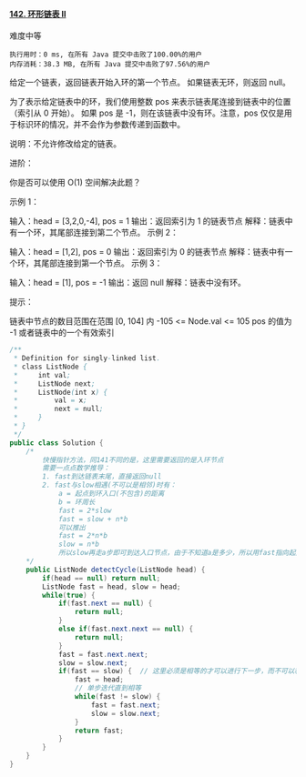

#### [142. 环形链表 II](https://leetcode-cn.com/problems/linked-list-cycle-ii/)

难度中等
```
执行用时：0 ms, 在所有 Java 提交中击败了100.00%的用户
内存消耗：38.3 MB, 在所有 Java 提交中击败了97.56%的用户
```

给定一个链表，返回链表开始入环的第一个节点。 如果链表无环，则返回 null。

为了表示给定链表中的环，我们使用整数 pos 来表示链表尾连接到链表中的位置（索引从 0 开始）。 如果 pos 是 -1，则在该链表中没有环。注意，pos 仅仅是用于标识环的情况，并不会作为参数传递到函数中。

说明：不允许修改给定的链表。

进阶：

你是否可以使用 O(1) 空间解决此题？


示例 1：



输入：head = [3,2,0,-4], pos = 1
输出：返回索引为 1 的链表节点
解释：链表中有一个环，其尾部连接到第二个节点。
示例 2：



输入：head = [1,2], pos = 0
输出：返回索引为 0 的链表节点
解释：链表中有一个环，其尾部连接到第一个节点。
示例 3：



输入：head = [1], pos = -1
输出：返回 null
解释：链表中没有环。


提示：

链表中节点的数目范围在范围 [0, 104] 内
-105 <= Node.val <= 105
pos 的值为 -1 或者链表中的一个有效索引

```java
/**
 * Definition for singly-linked list.
 * class ListNode {
 *     int val;
 *     ListNode next;
 *     ListNode(int x) {
 *         val = x;
 *         next = null;
 *     }
 * }
 */
public class Solution {
    /*
    	快慢指针方法，同141不同的是，这里需要返回的是入环节点
    	需要一点点数学推导：
    	1. fast到达链表末尾，直接返回null
        2. fast与slow相遇(不可以是相邻)时有：
        	a = 起点到环入口(不包含)的距离
        	b = 环周长
        	fast = 2*slow
        	fast = slow + n*b
        	可以推出
        	fast = 2*n*b
        	slow = n*b
        	所以slow再走a步即可到达入口节点，由于不知道a是多少，所以用fast指向起点，然后单步迭代直到相等
    */
    public ListNode detectCycle(ListNode head) {
        if(head == null) return null;
        ListNode fast = head, slow = head;
        while(true) {
            if(fast.next == null) {
                return null;
            }
            else if(fast.next.next == null) {
                return null;
            }
            fast = fast.next.next;
            slow = slow.next;
            if(fast == slow) {  // 这里必须是相等的才可以进行下一步，而不可以和上一题(141)一样只要相等或者相邻即可
                fast = head;
                // 单步迭代直到相等
                while(fast != slow) {
                    fast = fast.next;
                    slow = slow.next;
                }
                return fast;
            }
        }
    }
}
```


